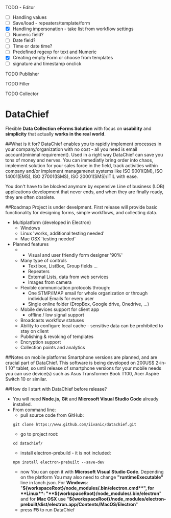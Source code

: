 TODO - Editor
- [ ] Handling values
- [ ] Save/load - repeaters/template/form
- [x] Handling impersonation - take list from workflow settings
- [ ] Numeric field?
- [ ] Date field?
- [ ] Time or date time?
- [ ] Predefined regexp for text and Numeric
- [x] Creating empty Form or choose from templates
- [ ] signature and timestamp onclick

TODO Publisher

TODO Filler

TODO Collector


# DataChief
Flexible **Data Collection eForms Solution** with focus on **usability** and **simplicity** that actually **works in the real world**.

##What is it for?
DataChief enables you to rapidly implement processes in your company/organization with no cost - all you need is email account(minimal requirement). Used in a right way DataChief can save you tons of money and nerves. You can immediatly bring order into chaos, implement solution for your sales force in the field, track activities within company and/or implement managamenet systems like ISO 9001(QM), ISO 14001(EMS), ISO 27001(ISMS), ISO 20001(SMS)/ITIL with ease. 

You don't have to be blocked anymore by expensive Line of business (LOB) applications development that never ends, and when they are finally ready, they are often obsolete.

##Roadmap
Project is under develpment. First release will provide basic functionality for designing forms, simple workflows, and collecting data.
* Multiplatform (developed in Electron)
    * Windows
    * Linux 'works, additional testing needed'
    * Mac OSX 'testing needed'
* Planned features
    * - Visual and user friendly form designer '90%'
    * Many type of controls
        * Text box, ListBox, Group fields ...
        * Repeaters
        * External Lists, data from web services
        * Images from camera
    * Flexible communication protocols through:
        * One STMP/IMAP email for whole organization or through individual Emails for every user
        * Single online folder (DropBox, Google drive, Onedrive, ...)
    * Mobile devices support for client app
        * offline / low signal support
    * Broadcasts workflow statuses
    * Ability to configure local cache - sensitive data can be prohibited to stay on client
    * Publishing & revoking of templates
    * Encryption support
    * Collection points and analytics
 
##Notes on mobile platforms
Smartphone versions are planned, and are crucial part of DataChief. This software is being developed on 200US$ 2-in-1 10" tablet, so until release of smartphone versions for your mobile needs you can use device(s) such as Asus Transformer Book T100, Acer Aspire Switch 10 or similar.
 
##How do I start with DataChief before release?
* You will need **Node.js**, **Git** and **Microsoft Visual Studio Code** already installed.
* From command line:
    * pull source code from GitHub:
    ```shell
    git clone https://www.github.com/iivanic/datachief.git
    ```
    * go to project root: 
    ```shell
    cd datachief/
    ```
    * install electron-prebuild - it is not included: 
    ```shell
    npm install electron-prebuilt --save-dev
    ```
    * now You can open it with **Microsoft Visual Studio Code**. Depending on the platform You may also need to change **"runtimeExecutable"** line in lanch.json. For **Windows**: "**${workspaceRoot}/node_modules/.bin/electron.cmd**", for **Linux**: "**${workspaceRoot}/node_modules/.bin/electron**" and for **Mac OSX** use "**${workspaceRoot}/node_modules/electron-prebuilt/dist/electron.app/Contents/MacOS/Electron**"
    * press **F5** to run DataChief